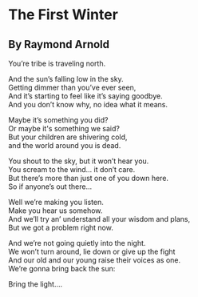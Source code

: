 # The First Winter
## By Raymond Arnold

You’re tribe is traveling north.    

And the sun’s falling low in the sky.    
Getting dimmer than you’ve ever seen,    
And it’s starting to feel like it’s saying goodbye.    
And you don’t know why, no idea what it means.    

Maybe it’s something you did?     
Or maybe it's something we said?    
But your children are shivering cold,    
and the world around you is dead.    

You shout to the sky, but it won’t hear you.    
You scream to the wind… it don’t care.    
But there’s more than just one of you down here.    
So if anyone’s out there...    

Well we’re making you listen.    
Make you hear us somehow.    
And we’ll try an’ understand all your wisdom and plans,    
But we got a problem right now.    

And we’re not going quietly into the night.    
We won’t turn around, lie down or give up the fight    
And our old and our young raise their voices as one.    
We’re gonna bring back the sun:    

Bring the light….    
